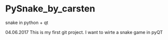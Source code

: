 # PySnake_by_carsten
snake in python + qt

04.06.2017
This is my first git project. I want to wirte a snake game in pyQT